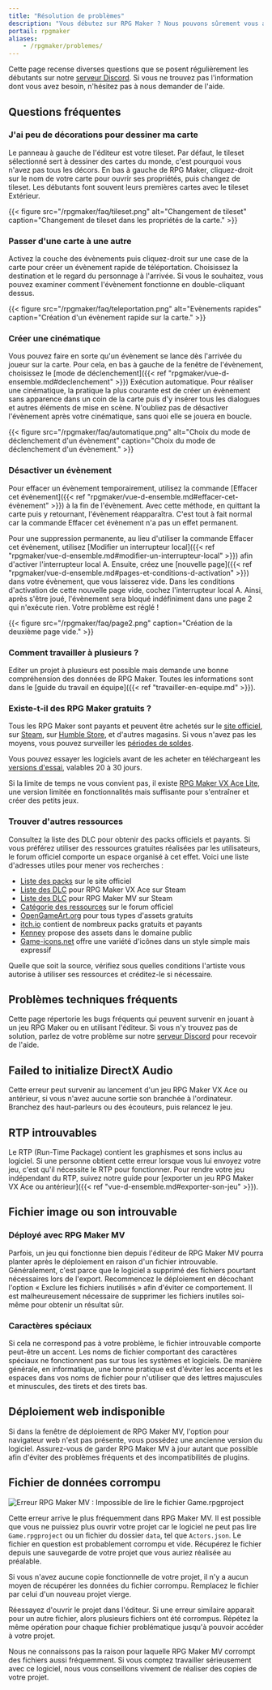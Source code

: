 ```yaml
---
title: "Résolution de problèmes"
description: "Vous débutez sur RPG Maker ? Nous pouvons sûrement vous aider. Voici les réponses à toutes les questions que peuvent se poser les débutants."
portail: rpgmaker
aliases:
    - /rpgmaker/problemes/
---
```


Cette page recense diverses questions que se posent régulièrement les débutants sur notre [serveur Discord](https://discord.gg/RrBppaj). Si vous ne trouvez pas l'information dont vous avez besoin, n'hésitez pas à nous demander de l'aide.

## Questions fréquentes

### J'ai peu de décorations pour dessiner ma carte

Le panneau à gauche de l'éditeur est votre tileset. Par défaut, le tileset sélectionné sert à dessiner des cartes du monde, c'est pourquoi vous n'avez pas tous les décors. En bas à gauche de RPG Maker, cliquez-droit sur le nom de votre carte pour ouvrir ses propriétés, puis changez de tileset. Les débutants font souvent leurs premières cartes avec le tileset Extérieur.

{{< figure src="/rpgmaker/faq/tileset.png" alt="Changement de tileset" caption="Changement de tileset dans les propriétés de la carte." >}}

### Passer d'une carte à une autre

Activez la couche des évènements puis cliquez-droit sur une case de la carte pour créer un évènement rapide de téléportation. Choisissez la destination et le regard du personnage à l'arrivée. Si vous le souhaitez, vous pouvez examiner comment l'évènement fonctionne en double-cliquant dessus.

{{< figure src="/rpgmaker/faq/teleportation.png" alt="Evènements rapides" caption="Création d'un évènement rapide sur la carte." >}}

### Créer une cinématique

Vous pouvez faire en sorte qu'un évènement se lance dès l'arrivée du joueur sur la carte. Pour cela, en bas à gauche de la fenêtre de l'évènement, choisissez le [mode de déclenchement]({{< ref "rpgmaker/vue-d-ensemble.md#declenchement" >}}) Exécution automatique. Pour réaliser une cinématique, la pratique la plus courante est de créer un évènement sans apparence dans un coin de la carte puis d'y insérer tous les dialogues et autres éléments de mise en scène. N'oubliez pas de désactiver l'évènement après votre cinématique, sans quoi elle se jouera en boucle.

{{< figure src="/rpgmaker/faq/automatique.png" alt="Choix du mode de déclenchement d'un évènement" caption="Choix du mode de déclenchement d'un évènement." >}}

### Désactiver un évènement

Pour effacer un évènement temporairement, utilisez la commande [Effacer cet évènement]({{< ref "rpgmaker/vue-d-ensemble.md#effacer-cet-évènement" >}}) à la fin de l'évènement. Avec cette méthode, en quittant la carte puis y retournant, l'évènement réapparaîtra. C'est tout à fait normal car la commande Effacer cet évènement n'a pas un effet permanent.

Pour une suppression permanente, au lieu d'utiliser la commande Effacer cet évènement, utilisez [Modifier un interrupteur local]({{< ref "rpgmaker/vue-d-ensemble.md#modifier-un-interrupteur-local" >}}) afin d'activer l'interrupteur local A. Ensuite, créez une [nouvelle page]({{< ref "rpgmaker/vue-d-ensemble.md#pages-et-conditions-d-activation" >}}) dans votre évènement, que vous laisserez vide. Dans les conditions d'activation de cette nouvelle page vide, cochez l'interrupteur local A. Ainsi, après s'être joué, l'évènement sera bloqué indéfiniment dans une page 2 qui n'exécute rien. Votre problème est réglé !

{{< figure src="/rpgmaker/faq/page2.png" caption="Création de la deuxième page vide." >}}

### Comment travailler à plusieurs ?

Editer un projet à plusieurs est possible mais demande une bonne compréhension des données de RPG Maker. Toutes les informations sont dans le [guide du travail en équipe]({{< ref "travailler-en-equipe.md" >}}).

### Existe-t-il des RPG Maker gratuits ?

Tous les RPG Maker sont payants et peuvent être achetés sur le [site officiel](http://www.rpgmakerweb.com/products), sur [Steam](http://store.steampowered.com/search/?term=RPG+Maker), sur [Humble
Store](https://www.humblebundle.com/store/search?sort=bestselling&search=RPG%20Maker), et d'autres magasins. Si vous n'avez pas les moyens, vous pouvez surveiller les [périodes de soldes](https://isthereanydeal.com/game/rpgmakermv/history/).

Vous pouvez essayer les logiciels avant de les acheter en téléchargeant les [versions d'essai](http://www.rpgmakerweb.com/download/free-trials), valables 20 à 30 jours.

Si la limite de temps ne vous convient pas, il existe [RPG Maker VX Ace Lite](http://store.steampowered.com/app/224280/RPG_Maker_VX_Ace_Lite/), une version limitée en fonctionnalités mais suffisante pour s'entraîner et créer des petits jeux.

### Trouver d'autres ressources

Consultez la liste des DLC pour obtenir des packs officiels et payants. Si vous préférez utiliser des ressources gratuites réalisées par les utilisateurs, le forum officiel comporte un espace organisé à cet effet. Voici une liste d'adresses utiles pour mener vos recherches :

- [Liste des packs](http://www.rpgmakerweb.com/products/resources) sur le site officiel
- [Liste des DLC](https://store.steampowered.com/dlc/220700) pour RPG Maker VX Ace sur Steam
- [Liste des DLC](https://store.steampowered.com/dlc/363890) pour RPG Maker MV sur Steam
- [Catégorie des ressources](https://forums.rpgmakerweb.com/index.php?categories/resource-showcase.27/) sur le forum officiel
- [OpenGameArt.org](https://opengameart.org/) pour tous types d'assets gratuits
- [itch.io](https://itch.io/game-assets) contient de nombreux packs gratuits et payants
- [Kenney](http://www.kenney.nl/assets) propose des assets dans le domaine public
- [Game-icons.net](http://game-icons.net/) offre une variété d'icônes dans un style simple mais expressif

Quelle que soit la source, vérifiez sous quelles conditions l'artiste vous autorise à utiliser ses ressources et créditez-le si nécessaire.

## Problèmes techniques fréquents

Cette page répertorie les bugs fréquents qui peuvent survenir en jouant à un jeu RPG Maker ou en utilisant l'éditeur. Si vous n'y trouvez pas de solution, parlez de votre problème sur notre [serveur Discord](https://discord.gg/RrBppaj) pour recevoir de l'aide.

## Failed to initialize DirectX Audio

Cette erreur peut survenir au lancement d'un jeu RPG Maker VX Ace ou antérieur, si vous n'avez aucune sortie son branchée à l'ordinateur. Branchez des haut-parleurs ou des écouteurs, puis relancez le jeu.

## RTP introuvables

Le RTP (Run-Time Package) contient les graphismes et sons inclus au logiciel. Si une personne obtient cette erreur lorsque vous lui envoyez votre jeu, c'est qu'il nécessite le RTP pour fonctionner. Pour rendre votre jeu indépendant du RTP, suivez notre guide pour [exporter un jeu RPG Maker VX Ace ou antérieur]({{< ref "vue-d-ensemble.md#exporter-son-jeu" >}}).

## Fichier image ou son introuvable

### Déployé avec RPG Maker MV

Parfois, un jeu qui fonctionne bien depuis l'éditeur de RPG Maker MV pourra planter après le déploiement en raison d'un fichier introuvable. Généralement, c'est parce que le logiciel a supprimé des fichiers pourtant nécessaires lors de l'export. Recommencez le déploiement en décochant l'option « Exclure les fichiers inutilisés » afin d'éviter ce comportement. Il est malheureusement nécessaire de supprimer les fichiers inutiles soi-même pour obtenir un résultat sûr.

### Caractères spéciaux

Si cela ne correspond pas à votre problème, le fichier introuvable comporte peut-être un accent. Les noms de fichier comportant des caractères spéciaux ne fonctionnent pas sur tous les systèmes et logiciels. De manière générale, en informatique, une bonne pratique est d'éviter les accents et les espaces dans vos noms de fichier pour n'utiliser que des lettres majuscules et minuscules, des tirets et des tirets bas.

## Déploiement web indisponible

Si dans la fenêtre de déploiement de RPG Maker MV, l'option pour navigateur web n'est pas présente, vous possédez une ancienne version du logiciel. Assurez-vous de garder RPG Maker MV à jour autant que possible afin d'éviter des problèmes fréquents et des incompatibilités de plugins.

## Fichier de données corrompu

![Erreur RPG Maker MV : Impossible de lire le fichier Game.rpgproject](/rpgmaker/problemes/fichiercorrompu.png)

Cette erreur arrive le plus fréquemment dans RPG Maker MV. Il est possible que vous ne puissiez plus ouvrir votre projet car le logiciel ne peut pas lire `Game.rpgproject` ou un fichier du dossier `data`, tel que `Actors.json`. Le fichier en question est probablement corrompu et vide. Récupérez le fichier depuis une sauvegarde de votre projet que vous auriez réalisée au préalable.

Si vous n'avez aucune copie fonctionnelle de votre projet, il n'y a aucun moyen de récupérer les données du fichier corrompu. Remplacez le fichier par celui d'un nouveau projet vierge.

Réessayez d'ouvrir le projet dans l'éditeur. Si une erreur similaire apparait pour un autre fichier, alors plusieurs fichiers ont été corrompus. Répétez la même opération pour chaque fichier problématique jusqu'à pouvoir accéder à votre projet.

Nous ne connaissons pas la raison pour laquelle RPG Maker MV corrompt des fichiers aussi fréquemment. Si vous comptez travailler sérieusement avec ce logiciel, nous vous conseillons vivement de réaliser des copies de votre projet.
